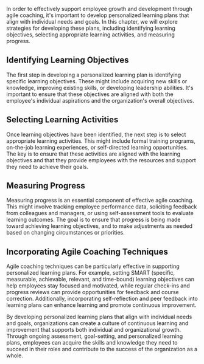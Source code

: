 
In order to effectively support employee growth and development through agile coaching, it's important to develop personalized learning plans that align with individual needs and goals. In this chapter, we will explore strategies for developing these plans, including identifying learning objectives, selecting appropriate learning activities, and measuring progress.

Identifying Learning Objectives
-------------------------------

The first step in developing a personalized learning plan is identifying specific learning objectives. These might include acquiring new skills or knowledge, improving existing skills, or developing leadership abilities. It's important to ensure that these objectives are aligned with both the employee's individual aspirations and the organization's overall objectives.

Selecting Learning Activities
-----------------------------

Once learning objectives have been identified, the next step is to select appropriate learning activities. This might include formal training programs, on-the-job learning experiences, or self-directed learning opportunities. The key is to ensure that these activities are aligned with the learning objectives and that they provide employees with the resources and support they need to achieve their goals.

Measuring Progress
------------------

Measuring progress is an essential component of effective agile coaching. This might involve tracking employee performance data, soliciting feedback from colleagues and managers, or using self-assessment tools to evaluate learning outcomes. The goal is to ensure that progress is being made toward achieving learning objectives, and to make adjustments as needed based on changing circumstances or priorities.

Incorporating Agile Coaching Techniques
---------------------------------------

Agile coaching techniques can be particularly effective in supporting personalized learning plans. For example, setting SMART (specific, measurable, achievable, relevant, and time-bound) learning objectives can help employees stay focused and motivated, while regular check-ins and progress reviews can provide opportunities for feedback and course correction. Additionally, incorporating self-reflection and peer feedback into learning plans can enhance learning and promote continuous improvement.

By developing personalized learning plans that align with individual needs and goals, organizations can create a culture of continuous learning and improvement that supports both individual and organizational growth. Through ongoing assessment, goal-setting, and personalized learning plans, employees can acquire the skills and knowledge they need to succeed in their roles and contribute to the success of the organization as a whole.
